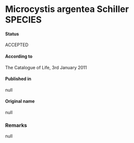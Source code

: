 # Microcystis argentea Schiller SPECIES

#### Status
ACCEPTED

#### According to
The Catalogue of Life, 3rd January 2011

#### Published in
null

#### Original name
null

### Remarks
null